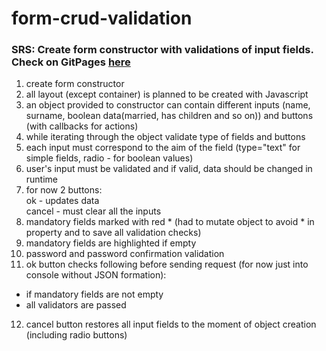 # form-crud-validation
### SRS: Create form constructor with validations of input fields. Check on GitPages [here](https://demiez.github.io/form-crud/)
1) create form constructor
2) all layout (except container) is planned to be created with Javascript
3) an object provided to constructor can contain different inputs (name, surname, boolean data(married, has children and so on)) and buttons (with callbacks for actions)
4) while iterating through the object validate type of fields and buttons
5) each input must correspond to the aim of the field (type="text" for simple fields, radio - for boolean values)
6) user's input must be validated and if valid, data should be changed in runtime
7) for now 2 buttons:<br>
ok - updates data<br>
cancel - must clear all the inputs<br>
8) mandatory fields marked with red * (had to mutate object to avoid * in property and to save all validation checks)
9) mandatory fields are highlighted if empty
10) password and password confirmation validation
11) ok button checks following before sending request (for now just into console without JSON formation):
- if mandatory fields are not empty
- all validators are passed
12) cancel button restores all input fields to the moment of object creation (including radio buttons) 
